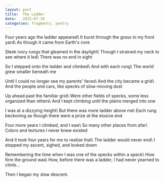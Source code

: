 ```yaml
---
layout: post
title:  The Ladder
date:   2015-07-10
categories: fragments, poetry
---
```

Four years ago the ladder appeared\\
It burst through the grass in my front yard\\
As though it came from Earth's core

Sleek ivory rungs that gleamed in the daylight\\
Though I strained my neck to see where it led\\
There was no end in sight

So I stepped onto the ladder and climbed\\
And with each rung\\
The world grew smaller beneath me

Until I could no longer see my parents' faces\\
And the city became a grid\\
And the people and cars, like specks of slow-moving dust

Up ahead past the familiar grid\\
Were other fields of specks, some less organized than others\\
And I kept climbing until the plains merged into one

I was at a dizzying height\\
But there was more ladder above me\\
Each rung beckoning as though there were a prize at the elusive end

Four more years I climbed, and I saw\\
So many other places from afar\\
Colors and textures I never knew existed

And it took four years for me to realize that\\
The ladder would never end\\
I stopped my ascent, sighed, and looked down

Remembering the time when I was one of the specks within a speck\\
How firm the ground was\\
How, before there was a ladder, I had never yearned to climb...

Then I began my slow descent.